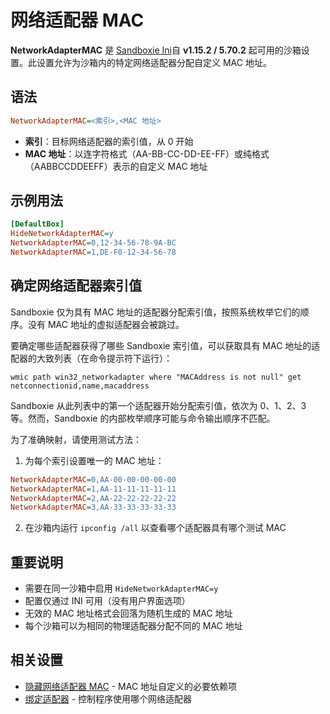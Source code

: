 # 网络适配器 MAC

**NetworkAdapterMAC** 是 [Sandboxie Ini](SandboxieIni.md)自 **v1.15.2 / 5.70.2** 起可用的沙箱设置。此设置允许为沙箱内的特定网络适配器分配自定义 MAC 地址。

## 语法

```ini
NetworkAdapterMAC=<索引>,<MAC 地址>
```

* **索引**：目标网络适配器的索引值，从 0 开始
* **MAC 地址**：以连字符格式（AA-BB-CC-DD-EE-FF）或纯格式（AABBCCDDEEFF）表示的自定义 MAC 地址

## 示例用法

```ini
[DefaultBox]
HideNetworkAdapterMAC=y
NetworkAdapterMAC=0,12-34-56-78-9A-BC
NetworkAdapterMAC=1,DE-F0-12-34-56-78
```

## 确定网络适配器索引值

Sandboxie 仅为具有 MAC 地址的适配器分配索引值，按照系统枚举它们的顺序。没有 MAC 地址的虚拟适配器会被跳过。

要确定哪些适配器获得了哪些 Sandboxie 索引值，可以获取具有 MAC 地址的适配器的大致列表（在命令提示符下运行）：
```
wmic path win32_networkadapter where "MACAddress is not null" get netconnectionid,name,macaddress
```

Sandboxie 从此列表中的第一个适配器开始分配索引值，依次为 0、1、2、3 等。然而，Sandboxie 的内部枚举顺序可能与命令输出顺序不匹配。

为了准确映射，请使用测试方法：

1. 为每个索引设置唯一的 MAC 地址：
```ini
NetworkAdapterMAC=0,AA-00-00-00-00-00
NetworkAdapterMAC=1,AA-11-11-11-11-11
NetworkAdapterMAC=2,AA-22-22-22-22-22
NetworkAdapterMAC=3,AA-33-33-33-33-33
```
2. 在沙箱内运行 `ipconfig /all` 以查看哪个适配器具有哪个测试 MAC

## 重要说明

- 需要在同一沙箱中启用 `HideNetworkAdapterMAC=y`
- 配置仅通过 INI 可用（没有用户界面选项）
- 无效的 MAC 地址格式会回落为随机生成的 MAC 地址
- 每个沙箱可以为相同的物理适配器分配不同的 MAC 地址

## 相关设置

- [隐藏网络适配器 MAC](HideNetworkAdapterMAC.md) - MAC 地址自定义的必要依赖项
- [绑定适配器](BindAdapter.md) - 控制程序使用哪个网络适配器